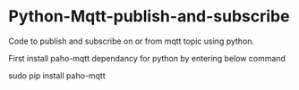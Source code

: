 # Python-Mqtt-publish-and-subscribe
Code to publish and subscribe on or from mqtt topic using python.

First install paho-mqtt dependancy for python by entering below command

sudo pip install paho-mqtt


